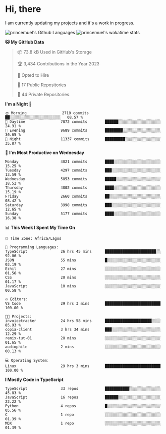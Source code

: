 # Hi, there

<!--
**princemuel/princemuel** is a ✨ _special_ ✨ repository because its `README.md` (this file) appears on your GitHub profile.

Here are some ideas to get you started:

- 🔭 I’m currently working on ...
- 🌱 I’m currently learning ...
- 👯 I’m looking to collaborate on ...
- 🤔 I’m looking for help with ...
- 💬 Ask me about ...
- 📫 How to reach me: ...
- 😄 Pronouns: ...
- ⚡ Fun fact: ...
-->

I am currently updating my projects and it's a work in progress.

![princemuel's Github Languages](https://github-readme-stats.vercel.app/api/top-langs/?username=princemuel&text_color=586069&layout=compact&hide_border=true&title_color=0366d6&count_private=true&include_all_commits=true&theme=tokyonight&show_icons=true)
![princemuel's wakatime stats](https://github-readme-stats.vercel.app/api/wakatime?username=princemuel&text_color=586069&layout=compact&hide_border=true&title_color=0366d6&count_private=true&include_all_commits=true&theme=tokyonight&show_icons=true)

<!--START_SECTION:waka-->
**🐱 My GitHub Data** 

> 📦 73.8 kB Used in GitHub's Storage 
 > 
> 🏆 3,434 Contributions in the Year 2023
 > 
> 💼 Opted to Hire
 > 
> 📜 17 Public Repositories 
 > 
> 🔑 44 Private Repositories 
 > 
**I'm a Night 🦉** 

```text
🌞 Morning                2710 commits        ██░░░░░░░░░░░░░░░░░░░░░░░   08.57 % 
🌆 Daytime                7872 commits        ██████░░░░░░░░░░░░░░░░░░░   24.91 % 
🌃 Evening                9689 commits        ████████░░░░░░░░░░░░░░░░░   30.65 % 
🌙 Night                  11337 commits       █████████░░░░░░░░░░░░░░░░   35.87 % 
```
📅 **I'm Most Productive on Wednesday** 

```text
Monday                   4821 commits        ████░░░░░░░░░░░░░░░░░░░░░   15.25 % 
Tuesday                  4297 commits        ███░░░░░░░░░░░░░░░░░░░░░░   13.59 % 
Wednesday                5853 commits        █████░░░░░░░░░░░░░░░░░░░░   18.52 % 
Thursday                 4802 commits        ████░░░░░░░░░░░░░░░░░░░░░   15.19 % 
Friday                   2660 commits        ██░░░░░░░░░░░░░░░░░░░░░░░   08.42 % 
Saturday                 3998 commits        ███░░░░░░░░░░░░░░░░░░░░░░   12.65 % 
Sunday                   5177 commits        ████░░░░░░░░░░░░░░░░░░░░░   16.38 % 
```


📊 **This Week I Spent My Time On** 

```text
🕑︎ Time Zone: Africa/Lagos

💬 Programming Languages: 
TypeScript               26 hrs 45 mins      ███████████████████████░░   92.06 % 
JSON                     55 mins             █░░░░░░░░░░░░░░░░░░░░░░░░   03.19 % 
Ezhil                    27 mins             ░░░░░░░░░░░░░░░░░░░░░░░░░   01.56 % 
CSS                      20 mins             ░░░░░░░░░░░░░░░░░░░░░░░░░   01.17 % 
JavaScript               10 mins             ░░░░░░░░░░░░░░░░░░░░░░░░░   00.58 % 

🔥 Editors: 
VS Code                  29 hrs 3 mins       █████████████████████████   100.00 % 

🐱‍💻 Projects: 
invoicetracker           24 hrs 58 mins      █████████████████████░░░░   85.93 % 
copia-client             3 hrs 34 mins       ███░░░░░░░░░░░░░░░░░░░░░░   12.29 % 
remix-tut-01             28 mins             ░░░░░░░░░░░░░░░░░░░░░░░░░   01.65 % 
audiophile               2 mins              ░░░░░░░░░░░░░░░░░░░░░░░░░   00.13 % 

💻 Operating System: 
Linux                    29 hrs 3 mins       █████████████████████████   100.00 % 
```

**I Mostly Code in TypeScript** 

```text
TypeScript               33 repos            ███████████░░░░░░░░░░░░░░   45.83 % 
JavaScript               16 repos            ██████░░░░░░░░░░░░░░░░░░░   22.22 % 
Python                   4 repos             █░░░░░░░░░░░░░░░░░░░░░░░░   05.56 % 
C                        1 repo              ░░░░░░░░░░░░░░░░░░░░░░░░░   01.39 % 
MDX                      1 repo              ░░░░░░░░░░░░░░░░░░░░░░░░░   01.39 % 
```




<!--END_SECTION:waka-->
